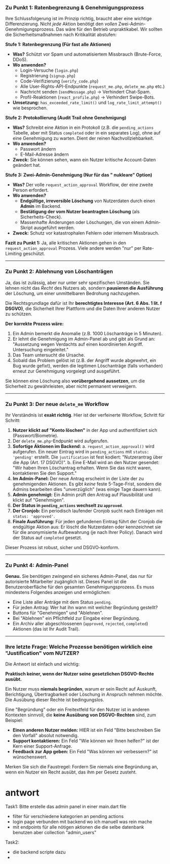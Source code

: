 ### Zu Punkt 1: Ratenbegrenzung & Genehmigungsprozess

Ihre Schlussfolgerung ist im Prinzip richtig, braucht aber eine wichtige Differenzierung. Nicht *jede* Aktion benötigt den *vollen* Zwei-Admin-Genehmigungsprozess. Das wäre für den Betrieb unpraktikabel. Wir sollten die Sicherheitsmaßnahmen nach Kritikalität abstufen:

**Stufe 1: Ratenbegrenzung (Für fast alle Aktionen)**
*   **Was?** Schützt vor Spam und automatisiertem Missbrauch (Brute-Force, DDoS).
*   **Wo anwenden?**
    *   Login-Versuche (`login.php`)
    *   Registrierung (`signup.php`)
    *   Code-Verifizierung (`verify_code.php`)
    *   Alle User-Rights-API-Endpunkte (`request_me.php`, `delete_me.php` etc.)
    *   Nachricht senden (`sendMessage.php`) -> Verhindert Chat-Spam.
    *   Profil-Reaktionen (`react_profile.php`) -> Verhindert Swipe-Bots.
*   **Umsetzung:** `has_exceeded_rate_limit()` und `log_rate_limit_attempt()` wie besprochen.

**Stufe 2: Protokollierung (Audit Trail ohne Genehmigung)**
*   **Was?** Schreibt eine Aktion in ein Protokoll (z.B. die `pending_actions` Tabelle, aber mit Status `completed` oder in ein separates Log), ohne auf eine Genehmigung zu warten. Dient der reinen Nachvollziehbarkeit.
*   **Wo anwenden?**
    *   Passwort ändern
    *   E-Mail-Adresse ändern
*   **Zweck:** Sie können sehen, wann ein Nutzer kritische Account-Daten geändert hat.

**Stufe 3: Zwei-Admin-Genehmigung (Nur für das " nukleare" Option)**
*   **Was?** Der volle `request_action_approval` Workflow, der eine zweite Person erfordert.
*   **Wo anwenden?**
    *   **Endgültige, irreversible Löschung** von Nutzerdaten durch einen **Admin** im Backend.
    *   **Bestätigung der vom Nutzer beantragten Löschung** (als Sicherheits-Check).
    *   Massenhafte Änderungen oder Löschungen, die von einem Admin-Skript ausgeführt werden.
*   **Zweck:** Schutz vor katastrophalen Fehlern oder internem Missbrauch.

**Fazit zu Punkt 1:** Ja, alle kritischen Aktionen gehen in den `request_action_approval` Prozess. Viele andere werden "nur" per Rate-Limiting geschützt.

---

### Zu Punkt 2: Ablehnung von Löschanträgen

Ja, das ist zulässig, aber nur unter sehr spezifischen Umständen. Sie lehnen nicht das *Recht* des Nutzers ab, sondern **pausieren die Ausführung** der Löschung, um einer unmittelbaren Bedrohung nachzugehen.

Die Rechtsgrundlage dafür ist Ihr **berechtigtes Interesse (Art. 6 Abs. 1 lit. f DSGVO)**, die Sicherheit Ihrer Plattform und die Daten Ihrer anderen Nutzer zu schützen.

**Der korrekte Prozess wäre:**
1.  Ein Admin bemerkt die Anomalie (z.B. 1000 Löschanträge in 5 Minuten).
2.  Er lehnt die Genehmigung im Admin-Panel ab und gibt als Grund an: "Aussetzung wegen Verdachts auf einen koordinierten Angriff. Untersuchung eingeleitet."
3.  Das Team untersucht die Ursache.
4.  Sobald das Problem gelöst ist (z.B. der Angriff wurde abgewehrt, ein Bug wurde gefixt), werden die legitimen Löschanträge (falls vorhanden) erneut zur Genehmigung vorgelegt und ausgeführt.

Sie können eine Löschung also **vorübergehend aussetzen**, um die Sicherheit zu gewährleisten, aber nicht permanent verweigern.

---

### Zu Punkt 3: Der neue `delete_me` Workflow

Ihr Verständnis ist **exakt richtig**. Hier ist der verfeinerte Workflow, Schritt für Schritt:

1.  **Nutzer klickt auf "Konto löschen"** in der App und authentifiziert sich (Passwort/Biometrie).
2.  Der `delete_me.php`-Endpunkt wird aufgerufen.
3.  **Sofortige Aktionen im Backend:**
    a. `request_action_approval()` wird aufgerufen. Ein neuer Eintrag wird in `pending_actions` mit `status: 'pending'` erstellt. Die `justification` ist fest kodiert: "Nutzerantrag über die App (Art. 17 DSGVO)".
    b. Eine E-Mail wird an den Nutzer gesendet: "Wir haben Ihren Löschantrag erhalten. Wenn Sie das nicht waren, kontaktieren Sie den Support."
4.  **Im Admin-Panel:** Der neue Antrag erscheint in der Liste der zu genehmigenden Aktionen. Es gibt *keine* feste 5-Tage-Frist, sondern die Admins bearbeiten dies "unverzüglich" (was einige Tage dauern kann).
5.  **Admin genehmigt:** Ein Admin prüft den Antrag auf Plausibilität und klickt auf "Genehmigen".
6.  **Der Status in `pending_actions` wechselt zu `approved`**.
7.  **Der Cronjob:** Ein periodisch laufender Cronjob sucht nach Einträgen mit `status: 'approved'`.
8.  **Finale Ausführung:** Für jeden gefundenen Eintrag führt der Cronjob die endgültige Aktion aus: Er löscht die Nutzerdaten oder kennzeichnet sie für die anonymisierte Aufbewahrung (je nach Ihrer Policy). Danach wird der Status auf `completed` gesetzt.

Dieser Prozess ist robust, sicher und DSGVO-konform.

---

### Zu Punkt 4: Admin-Panel

**Genau.** Sie benötigen zwingend ein sicheres Admin-Panel, das nur für autorisierte Mitarbeiter zugänglich ist. Dieses Panel ist die Benutzeroberfläche für den gesamten Genehmigungsprozess. Es muss mindestens Folgendes anzeigen und ermöglichen:
*   Eine Liste aller Anträge mit dem Status `pending`.
*   Für jeden Antrag: Wer hat ihn wann mit welcher Begründung gestellt?
*   Buttons für "Genehmigen" und "Ablehnen".
*   Bei "Ablehnen" ein Pflichtfeld zur Eingabe einer Begründung.
*   Ein Archiv aller abgeschlossenen (`approved`, `rejected`, `completed`) Aktionen (das ist Ihr Audit Trail).

---

### Ihre letzte Frage: Welche Prozesse benötigen wirklich eine "Justification" vom NUTZER?

Die Antwort ist einfach und wichtig:

**Praktisch keiner, wenn der Nutzer seine gesetzlichen DSGVO-Rechte ausübt.**

Ein Nutzer muss **niemals begründen**, warum er sein Recht auf Auskunft, Berichtigung, Übertragbarkeit oder Löschung in Anspruch nehmen möchte. Die Ausübung dieser Rechte ist bedingungslos.

Eine "Begründung" oder ein Freitextfeld für den Nutzer ist in anderen Kontexten sinnvoll, die **keine Ausübung von DSGVO-Rechten** sind, zum Beispiel:

*   **Einen anderen Nutzer melden:** HIER ist ein Feld "Bitte beschreiben Sie den Vorfall" absolut notwendig.
*   **Support kontaktieren:** Ein Feld "Wie können wir Ihnen helfen?" ist der Kern einer Support-Anfrage.
*   **Feedback zur App geben:** Ein Feld "Was können wir verbessern?" ist wünschenswert.

Merken Sie sich die Faustregel: Fordern Sie niemals eine Begründung an, wenn ein Nutzer ein Recht ausübt, das ihm per Gesetz zusteht.

# antwort

Task1: Bitte erstelle das admin panel in einer main.dart file
- filter für verschiedene kategorien an pending actions 
- login page verbunden mit backend wo ich manuell was rein mache 
- mit endpoints für alle nötigen aktionen die die selbe datenbank benutzen aber collection "admin_users"

Task2: 
- die backend scripte dazu
- 